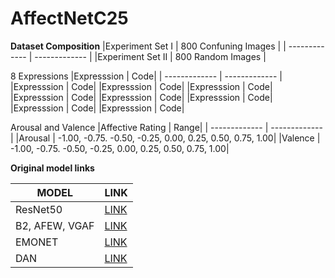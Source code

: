 # AffectNetC25


**Dataset Composition**
|Experiment Set I | 800 Confuning Images |
| ------------- | ------------- |
|Experiment Set II | 800 Random Images |

8 Expressions
|Expresssion | Code|
| ------------- | ------------- |
|Expresssion | Code|
|Expresssion | Code|
|Expresssion | Code|
|Expresssion | Code|
|Expresssion | Code|
|Expresssion | Code|
|Expresssion | Code|
|Expresssion | Code|

Arousal and Valence 
|Affective Rating | Range|
| ------------- | ------------- |
|Arousal | -1.00, -0.75. -0.50, -0.25, 0.00, 0.25, 0.50, 0.75, 1.00|
|Valence |  -1.00, -0.75. -0.50, -0.25, 0.00, 0.25, 0.50, 0.75, 1.00|






**Original model links**

|MODEL  | LINK |
| ------------- | ------------- |
| ResNet50  |[LINK](https://www.tensorflow.org/api_docs/python/tf/keras/applications/resnet50/ResNet50) |
| B2, AFEW, VGAF  |[LINK](https://github.com/av-savchenko/face-emotion-recognition) |
| EMONET  |[LINK](https://github.com/face-analysis/emonet) |
| DAN  |[LINK](https://github.com/yaoing/DAN) |
